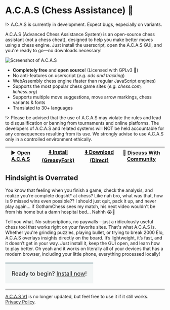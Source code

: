 # A.C.A.S (Chess Assistance) 💖

!> A.C.A.S is currently in development. Expect bugs, especially on variants.

A.C.A.S (Advanced Chess Assistance System) is an open-source chess assistant (not a chess cheat), designed to help you make better moves using a chess engine. Just install the userscript, open the A.C.A.S GUI, and you're ready to go—no downloads necessary!

![Screenshot of A.C.A.S](assets/images/mock.png)

* **Completely free** and **open source**! (Licensed with GPLv3 💖)
* No anti-features on userscript (*e.g. ads and tracking*)
* WebAssembly chess engine (faster than regular JavaScript engines)
* Supports the most popular chess game sites (*e.g. chess.com, lichess.org*)
* Supports multiple move suggestions, move arrow markings, chess variants & fonts
* Translated to 30+ languages

!> Please be advised that the use of A.C.A.S may violate the rules and lead to disqualification or banning from tournaments and online platforms. The developers of A.C.A.S and related systems will NOT be held accountable for any consequences resulting from its use. We strongly advise to use A.C.A.S only in a controlled environment ethically.

| <a href="app">▶️ Open A.C.A.S</a> | [⬇️ Install (GreasyFork)](https://greasyfork.org/en/scripts/459137-a-c-a-s-advanced-chess-assistance-system) | <a href="acas.user.js">⬇️ Download (Direct)</a> | [💬 Discuss With Community](https://hakorr.github.io/Userscripts/community/invite)
|-------|-------|-------|-------|

<div class="gas" data-t></div>

## Hindsight is Overrated

You know that feeling when you finish a game, check the analysis, and realize you’re complete dogsht* at chess? Like nah bro, what was that, how is 9 missed wins even possible?? I should just quit, pack it up, and never play again... if GothamChess sees my match, his next video wouldn't be from his home but a damn hospital bed... Nahhh 😭🙏

Tell you what. No subscriptions, no paywalls—just a ridiculously useful chess tool that works right on your favorite sites. That's what A.C.A.S is. Whether you're grinding puzzles, playing bullet, or trying to break 2000 Elo, A.C.A.S overlays insights directly on the board. It’s lightweight, it’s fast, and it doesn’t get in your way. Just install it, keep the GUI open, and learn how to play better. Oh yeah and it works on literally all of your devices that has a modern browser, including your little phone, everything processed locally!

<div class="gas" data-r></div>

<p style="font-size: 18px;background-color: #4a707d0f;width: fit-content;padding: 20px;border-top: 5px solid #4a707d40;/* font-style: italic; */">Ready to begin? <a href="#/docs/installation">Install now</a>!</p>

<div class="gas" data-t></div>

---

[A.C.A.S V1](https://github.com/Hakorr/Userscripts/tree/main/Other/A.C.A.S) is no longer updated, but feel free to use it if it still works. <a href="privacy/">Privacy Policy</a>.